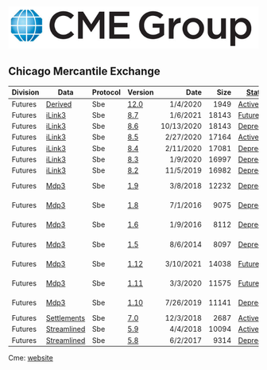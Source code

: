 [![Cme](https://github.com/Open-Markets-Initiative/Directory/blob/main/Images/Cme.png)](http://www.cmegroup.com)


## Chicago Mercantile Exchange

| Division | Data | Protocol | Version | Date | Size | [Status][Omi.Glossary.Status] | [Testing][Omi.Glossary.Testing] | Specification |
| --- | --- | --- | --- | ---: | ---: | --- | --- | --- |
| Futures | [Derived][Cme.Futures.Derived.Sbe.v12.0.Dissector] | Sbe | [12.0][Cme.Futures.Derived.Sbe.v12.0.Dissector] | 1/4/2020 | 1949 | [Active][Omi.Glossary.Status.Active] | [Untested][Omi.Glossary.Testing.Untested] | [url][Cme.Futures.Derived.Sbe.v12.0.Url] - [xml][Cme.Futures.Derived.Sbe.v12.0.Xml] |
| Futures | [iLink3][Cme.Futures.iLink3.Sbe.v8.7.Dissector] | Sbe | [8.7][Cme.Futures.iLink3.Sbe.v8.7.Dissector] | 1/6/2021 | 18143 | [Future][Omi.Glossary.Status.Future] | [Untested][Omi.Glossary.Testing.Untested] | [url][Cme.Futures.iLink3.Sbe.v8.7.Url] - [xml][Cme.Futures.iLink3.Sbe.v8.7.Xml] |
| Futures | [iLink3][Cme.Futures.iLink3.Sbe.v8.6.Dissector] | Sbe | [8.6][Cme.Futures.iLink3.Sbe.v8.6.Dissector] | 10/13/2020 | 18143 | [Deprecated][Omi.Glossary.Status.Deprecated] | [Untested][Omi.Glossary.Testing.Untested] | [url][Cme.Futures.iLink3.Sbe.v8.6.Url] - [xml][Cme.Futures.iLink3.Sbe.v8.6.Xml] |
| Futures | [iLink3][Cme.Futures.iLink3.Sbe.v8.5.Dissector] | Sbe | [8.5][Cme.Futures.iLink3.Sbe.v8.5.Dissector] | 2/27/2020 | 17164 | [Active][Omi.Glossary.Status.Active] | [Untested][Omi.Glossary.Testing.Untested] | [url][Cme.Futures.iLink3.Sbe.v8.5.Url] - [xml][Cme.Futures.iLink3.Sbe.v8.5.Xml] |
| Futures | [iLink3][Cme.Futures.iLink3.Sbe.v8.4.Dissector] | Sbe | [8.4][Cme.Futures.iLink3.Sbe.v8.4.Dissector] | 2/11/2020 | 17081 | [Deprecated][Omi.Glossary.Status.Deprecated] | [Untested][Omi.Glossary.Testing.Untested] | [url][Cme.Futures.iLink3.Sbe.v8.4.Url] - [xml][Cme.Futures.iLink3.Sbe.v8.4.Xml] |
| Futures | [iLink3][Cme.Futures.iLink3.Sbe.v8.3.Dissector] | Sbe | [8.3][Cme.Futures.iLink3.Sbe.v8.3.Dissector] | 1/9/2020 | 16997 | [Deprecated][Omi.Glossary.Status.Deprecated] | [Untested][Omi.Glossary.Testing.Untested] | [url][Cme.Futures.iLink3.Sbe.v8.3.Url] - [xml][Cme.Futures.iLink3.Sbe.v8.3.Xml] |
| Futures | [iLink3][Cme.Futures.iLink3.Sbe.v8.2.Dissector] | Sbe | [8.2][Cme.Futures.iLink3.Sbe.v8.2.Dissector] | 11/5/2019 | 16982 | [Deprecated][Omi.Glossary.Status.Deprecated] | [Verified][Omi.Glossary.Testing.Verified] | [url][Cme.Futures.iLink3.Sbe.v8.2.Url] - [xml][Cme.Futures.iLink3.Sbe.v8.2.Xml] |
| Futures | [Mdp3][Cme.Futures.Mdp3.Sbe.v1.9.Dissector] | Sbe | [1.9][Cme.Futures.Mdp3.Sbe.v1.9.Dissector] | 3/8/2018 | 12232 | [Deprecated][Omi.Glossary.Status.Deprecated] | [Verified][Omi.Glossary.Testing.Verified] | [url][Cme.Futures.Mdp3.Sbe.v1.9.Url] - [xml][Cme.Futures.Mdp3.Sbe.v1.9.Xml] - [ftp][Cme.Futures.Mdp3.Sbe.v1.9.Ftp] |
| Futures | [Mdp3][Cme.Futures.Mdp3.Sbe.v1.8.Dissector] | Sbe | [1.8][Cme.Futures.Mdp3.Sbe.v1.8.Dissector] | 7/1/2016 | 9075 | [Deprecated][Omi.Glossary.Status.Deprecated] | [Verified][Omi.Glossary.Testing.Verified] | [url][Cme.Futures.Mdp3.Sbe.v1.8.Url] - [xml][Cme.Futures.Mdp3.Sbe.v1.8.Xml] - [ftp][Cme.Futures.Mdp3.Sbe.v1.8.Ftp] |
| Futures | [Mdp3][Cme.Futures.Mdp3.Sbe.v1.6.Dissector] | Sbe | [1.6][Cme.Futures.Mdp3.Sbe.v1.6.Dissector] | 1/9/2016 | 8112 | [Deprecated][Omi.Glossary.Status.Deprecated] | [Verified][Omi.Glossary.Testing.Verified] | [url][Cme.Futures.Mdp3.Sbe.v1.6.Url] - [xml][Cme.Futures.Mdp3.Sbe.v1.6.Xml] - [ftp][Cme.Futures.Mdp3.Sbe.v1.6.Ftp] |
| Futures | [Mdp3][Cme.Futures.Mdp3.Sbe.v1.5.Dissector] | Sbe | [1.5][Cme.Futures.Mdp3.Sbe.v1.5.Dissector] | 8/6/2014 | 8097 | [Deprecated][Omi.Glossary.Status.Deprecated] | [Verified][Omi.Glossary.Testing.Verified] | [url][Cme.Futures.Mdp3.Sbe.v1.5.Url] - [xml][Cme.Futures.Mdp3.Sbe.v1.5.Xml] - [ftp][Cme.Futures.Mdp3.Sbe.v1.5.Ftp] |
| Futures | [Mdp3][Cme.Futures.Mdp3.Sbe.v1.12.Dissector] | Sbe | [1.12][Cme.Futures.Mdp3.Sbe.v1.12.Dissector] | 3/10/2021 | 14038 | [Future][Omi.Glossary.Status.Future] | [Untested][Omi.Glossary.Testing.Untested] | [url][Cme.Futures.Mdp3.Sbe.v1.12.Url] - [xml][Cme.Futures.Mdp3.Sbe.v1.12.Xml] - [ftp][Cme.Futures.Mdp3.Sbe.v1.12.Ftp] |
| Futures | [Mdp3][Cme.Futures.Mdp3.Sbe.v1.11.Dissector] | Sbe | [1.11][Cme.Futures.Mdp3.Sbe.v1.11.Dissector] | 3/3/2020 | 11575 | [Future][Omi.Glossary.Status.Future] | [Untested][Omi.Glossary.Testing.Untested] | [url][Cme.Futures.Mdp3.Sbe.v1.11.Url] - [xml][Cme.Futures.Mdp3.Sbe.v1.11.Xml] - [ftp][Cme.Futures.Mdp3.Sbe.v1.11.Ftp] |
| Futures | [Mdp3][Cme.Futures.Mdp3.Sbe.v1.10.Dissector] | Sbe | [1.10][Cme.Futures.Mdp3.Sbe.v1.10.Dissector] | 7/26/2019 | 11141 | [Deprecated][Omi.Glossary.Status.Deprecated] | [Untested][Omi.Glossary.Testing.Untested] | [url][Cme.Futures.Mdp3.Sbe.v1.10.Url] - [xml][Cme.Futures.Mdp3.Sbe.v1.10.Xml] - [ftp][Cme.Futures.Mdp3.Sbe.v1.10.Ftp] |
| Futures | [Settlements][Cme.Futures.Settlements.Sbe.v7.0.Dissector] | Sbe | [7.0][Cme.Futures.Settlements.Sbe.v7.0.Dissector] | 12/3/2018 | 2687 | [Active][Omi.Glossary.Status.Active] | [Untested][Omi.Glossary.Testing.Untested] | [url][Cme.Futures.Settlements.Sbe.v7.0.Url] - [xml][Cme.Futures.Settlements.Sbe.v7.0.Xml] |
| Futures | [Streamlined][Cme.Futures.Streamlined.Sbe.v5.9.Dissector] | Sbe | [5.9][Cme.Futures.Streamlined.Sbe.v5.9.Dissector] | 4/4/2018 | 10094 | [Active][Omi.Glossary.Status.Active] | [Untested][Omi.Glossary.Testing.Untested] | [url][Cme.Futures.Streamlined.Sbe.v5.9.Url] - [xml][Cme.Futures.Streamlined.Sbe.v5.9.Xml] |
| Futures | [Streamlined][Cme.Futures.Streamlined.Sbe.v5.8.Dissector] | Sbe | [5.8][Cme.Futures.Streamlined.Sbe.v5.8.Dissector] | 6/2/2017 | 9314 | [Deprecated][Omi.Glossary.Status.Deprecated] | [Untested][Omi.Glossary.Testing.Untested] | [url][Cme.Futures.Streamlined.Sbe.v5.8.Url] - [xml][Cme.Futures.Streamlined.Sbe.v5.8.Xml] |


Cme: [website](http://www.cmegroup.com "Go to Chicago Mercantile Exchange")


[Omi.Glossary.Status]: https://github.com/Open-Markets-Initiative/Directory/blob/main/Glossary/Status.md "Protocol Deployment Status"
[Omi.Glossary.Status.Active]: https://github.com/Open-Markets-Initiative/Directory/blob/main/Glossary/Status.md "Deployment Status: Protocol is in active production"
[Omi.Glossary.Status.Deprecated]: https://github.com/Open-Markets-Initiative/Directory/blob/main/Glossary/Status.md "Deployment Status: Protocol is no longer in active use"
[Omi.Glossary.Status.Future]: https://github.com/Open-Markets-Initiative/Directory/blob/main/Glossary/Status.md "Deployment Status: Protocol is not yet deployed to an active production environment"
[Omi.Glossary.Status.Unknown]: https://github.com/Open-Markets-Initiative/Directory/blob/main/Glossary/Status.md "Deployment Status: Protocol deployment status is unknown"
[Omi.Glossary.Status.Header]: https://github.com/Open-Markets-Initiative/Directory/blob/main/Glossary/Status.md "Deployment Status: Header only protocol provided for debugging"
[Omi.Glossary.Testing]: https://github.com/Open-Markets-Initiative/Directory/blob/main/Glossary/Testing.md "Protocol Testing Status"
[Omi.Glossary.Testing.Verified]: https://github.com/Open-Markets-Initiative/Directory/blob/main/Glossary/Testing.md "Testing Status: Protocol has been tested on live data"
[Omi.Glossary.Testing.Incomplete]: https://github.com/Open-Markets-Initiative/Directory/blob/main/Glossary/Testing.md "Testing Status: Protocol has been tested on live data but contains known issues"
[Omi.Glossary.Testing.Beta]: https://github.com/Open-Markets-Initiative/Directory/blob/main/Glossary/Testing.md "Testing Status: Protocol has not been tested and structure is speculative"
[Omi.Glossary.Testing.Untested]: https://github.com/Open-Markets-Initiative/Directory/blob/main/Glossary/Testing.md "Testing Status: Protocol has not been tested on live data"

[Cme.Futures.Derived.Sbe.v12.0.Dissector]: https://github.com/Open-Markets-Initiative/wireshark-lua/blob/main/Cme/Cme.Futures.Derived.Sbe.v12.0.Script.Dissector.lua "Cme Futures Derived Sbe v12.0 Wireshark Dissector"
[Cme.Futures.Derived.Sbe.v12.0.Url]: https://www.cmegroup.com/market-data/derived-data.html "Specification url"
[Cme.Futures.Derived.Sbe.v12.0.Xml]: https://github.com/Open-Markets-Initiative/Directory/blob/main/Specifications/Cme/Cme.Futures.Derived.Sbe.v12.0.xml "Chicago Mercantile Exchange 12.0 Xml"
[Cme.Futures.Mdp3.Sbe.v1.5.Dissector]: https://github.com/Open-Markets-Initiative/wireshark-lua/blob/main/Cme/Cme.Futures.Mdp3.Sbe.v1.5.Script.Dissector.lua "Cme Futures Mdp3 Sbe v1.5 Wireshark Dissector"
[Cme.Futures.Mdp3.Sbe.v1.5.Url]: https://www.cmegroup.com/confluence/display/EPICSANDBOX/CME+MDP+3.0+Market+Data "Specification url"
[Cme.Futures.Mdp3.Sbe.v1.5.Xml]: https://github.com/Open-Markets-Initiative/Directory/blob/main/Specifications/Cme/Cme.Futures.Mdp3.Sbe.v.1.5.xml "Chicago Mercantile Exchange 1.5 Xml"
[Cme.Futures.Mdp3.Sbe.v1.5.Ftp]: ftp://ftp.cmegroup.com/SBEFix/Production/Templates "Specification ftp"
[Cme.Futures.Mdp3.Sbe.v1.6.Dissector]: https://github.com/Open-Markets-Initiative/wireshark-lua/blob/main/Cme/Cme.Futures.Mdp3.Sbe.v1.6.Script.Dissector.lua "Cme Futures Mdp3 Sbe v1.6 Wireshark Dissector"
[Cme.Futures.Mdp3.Sbe.v1.6.Url]: https://www.cmegroup.com/confluence/display/EPICSANDBOX/CME+MDP+3.0+Market+Data "Specification url"
[Cme.Futures.Mdp3.Sbe.v1.6.Xml]: https://github.com/Open-Markets-Initiative/Directory/blob/main/Specifications/Cme/Cme.Futures.Mdp3.Sbe.v1.6.xml "Chicago Mercantile Exchange 1.6 Xml"
[Cme.Futures.Mdp3.Sbe.v1.6.Ftp]: ftp://ftp.cmegroup.com/SBEFix/Production/Templates "Specification ftp"
[Cme.Futures.Mdp3.Sbe.v1.8.Dissector]: https://github.com/Open-Markets-Initiative/wireshark-lua/blob/main/Cme/Cme.Futures.Mdp3.Sbe.v1.8.Script.Dissector.lua "Cme Futures Mdp3 Sbe v1.8 Wireshark Dissector"
[Cme.Futures.Mdp3.Sbe.v1.8.Url]: https://www.cmegroup.com/confluence/display/EPICSANDBOX/CME+MDP+3.0+Market+Data "Specification url"
[Cme.Futures.Mdp3.Sbe.v1.8.Xml]: https://github.com/Open-Markets-Initiative/Directory/blob/main/Specifications/Cme/Cme.Futures.Mdp3.Sbe.v1.8.xml "Chicago Mercantile Exchange 1.8 Xml"
[Cme.Futures.Mdp3.Sbe.v1.8.Ftp]: ftp://ftp.cmegroup.com/SBEFix/Production/Templates "Specification ftp"
[Cme.Futures.Mdp3.Sbe.v1.9.Dissector]: https://github.com/Open-Markets-Initiative/wireshark-lua/blob/main/Cme/Cme.Futures.Mdp3.Sbe.v1.9.Script.Dissector.lua "Cme Futures Mdp3 Sbe v1.9 Wireshark Dissector"
[Cme.Futures.Mdp3.Sbe.v1.9.Url]: https://www.cmegroup.com/confluence/display/EPICSANDBOX/CME+MDP+3.0+Market+Data "Specification url"
[Cme.Futures.Mdp3.Sbe.v1.9.Xml]: https://github.com/Open-Markets-Initiative/Directory/blob/main/Specifications/Cme/Cme.Futures.Mdp3.Sbe.v1.9.xml "Chicago Mercantile Exchange 1.9 Xml"
[Cme.Futures.Mdp3.Sbe.v1.9.Ftp]: ftp://ftp.cmegroup.com/SBEFix/Production/Templates "Specification ftp"
[Cme.Futures.Mdp3.Sbe.v1.10.Dissector]: https://github.com/Open-Markets-Initiative/wireshark-lua/blob/main/Cme/Cme.Futures.Mdp3.Sbe.v1.10.Script.Dissector.lua "Cme Futures Mdp3 Sbe v1.10 Wireshark Dissector"
[Cme.Futures.Mdp3.Sbe.v1.10.Url]: https://www.cmegroup.com/confluence/display/EPICSANDBOX/CME+MDP+3.0+Market+Data "Specification url"
[Cme.Futures.Mdp3.Sbe.v1.10.Xml]: https://github.com/Open-Markets-Initiative/Directory/blob/main/Specifications/Cme/Cme.Futures.Mdp3.Sbe.v1.10.xml "Chicago Mercantile Exchange 1.10 Xml"
[Cme.Futures.Mdp3.Sbe.v1.10.Ftp]: ftp://ftp.cmegroup.com/SBEFix/Production/Templates "Specification ftp"
[Cme.Futures.Mdp3.Sbe.v1.11.Dissector]: https://github.com/Open-Markets-Initiative/wireshark-lua/blob/main/Cme/Cme.Futures.Mdp3.Sbe.v1.11.Script.Dissector.lua "Cme Futures Mdp3 Sbe v1.11 Wireshark Dissector"
[Cme.Futures.Mdp3.Sbe.v1.11.Url]: https://www.cmegroup.com/confluence/display/EPICSANDBOX/CME+MDP+3.0+Market+Data "Specification url"
[Cme.Futures.Mdp3.Sbe.v1.11.Xml]: https://github.com/Open-Markets-Initiative/Directory/blob/main/Specifications/Cme/Cme.Futures.Mdp3.Sbe.v1.11.xml "Chicago Mercantile Exchange 1.11 Xml"
[Cme.Futures.Mdp3.Sbe.v1.11.Ftp]: ftp://ftp.cmegroup.com/SBEFix/Production/Templates "Specification ftp"
[Cme.Futures.Mdp3.Sbe.v1.12.Dissector]: https://github.com/Open-Markets-Initiative/wireshark-lua/blob/main/Cme/Cme.Futures.Mdp3.Sbe.v1.12.Script.Dissector.lua "Cme Futures Mdp3 Sbe v1.12 Wireshark Dissector"
[Cme.Futures.Mdp3.Sbe.v1.12.Url]: https://www.cmegroup.com/confluence/display/EPICSANDBOX/CME+MDP+3.0+Market+Data "Specification url"
[Cme.Futures.Mdp3.Sbe.v1.12.Xml]: https://github.com/Open-Markets-Initiative/Directory/blob/main/Specifications/Cme/Cme.Futures.Mdp3.Sbe.v1.12.xml "Chicago Mercantile Exchange 1.12 Xml"
[Cme.Futures.Mdp3.Sbe.v1.12.Ftp]: ftp://ftp.cmegroup.com/SBEFix/Production/Templates "Specification ftp"
[Cme.Futures.Streamlined.Sbe.v5.8.Dissector]: https://github.com/Open-Markets-Initiative/wireshark-lua/blob/main/Cme/Cme.Futures.Streamlined.Sbe.v5.8.Script.Dissector.lua "Cme Futures Streamlined Sbe v5.8 Wireshark Dissector"
[Cme.Futures.Streamlined.Sbe.v5.8.Url]: https://www.cmegroup.com/confluence/display/EPICSANDBOX/SBE+-+Streamlined+Market+Data "Specification url"
[Cme.Futures.Streamlined.Sbe.v5.8.Xml]: https://github.com/Open-Markets-Initiative/Directory/blob/main/Specifications/Cme/Cme.Futures.Streamlined.Sbe.v5.8.xml "Chicago Mercantile Exchange 5.8 Xml"
[Cme.Futures.Streamlined.Sbe.v5.9.Dissector]: https://github.com/Open-Markets-Initiative/wireshark-lua/blob/main/Cme/Cme.Futures.Streamlined.Sbe.v5.9.Script.Dissector.lua "Cme Futures Streamlined Sbe v5.9 Wireshark Dissector"
[Cme.Futures.Streamlined.Sbe.v5.9.Url]: https://www.cmegroup.com/confluence/display/EPICSANDBOX/SBE+-+Streamlined+Market+Data "Specification url"
[Cme.Futures.Streamlined.Sbe.v5.9.Xml]: https://github.com/Open-Markets-Initiative/Directory/blob/main/Specifications/Cme/Cme.Futures.Streamlined.Sbe.v5.9.xml "Chicago Mercantile Exchange 5.9 Xml"
[Cme.Futures.Settlements.Sbe.v7.0.Dissector]: https://github.com/Open-Markets-Initiative/wireshark-lua/blob/main/Cme/Cme.Futures.Settlements.Sbe.v7.0.Script.Dissector.lua "Cme Futures Settlements Sbe v7.0 Wireshark Dissector"
[Cme.Futures.Settlements.Sbe.v7.0.Url]: https://www.cmegroup.com/confluence/display/EPICSANDBOX/SBE+-+Streamlined+Market+Data "Specification url"
[Cme.Futures.Settlements.Sbe.v7.0.Xml]: https://github.com/Open-Markets-Initiative/Directory/blob/main/Specifications/Cme/Cme.Futures.Settlements.Sbe.v7.0.xml "Chicago Mercantile Exchange 7.0 Xml"
[Cme.Futures.iLink3.Sbe.v8.2.Dissector]: https://github.com/Open-Markets-Initiative/wireshark-lua/blob/main/Cme/Cme.Futures.iLink3.Sbe.v8.2.Script.Dissector.lua "Cme Futures iLink3 Sbe v8.2 Wireshark Dissector"
[Cme.Futures.iLink3.Sbe.v8.2.Url]: https://www.cmegroup.com/confluence/display/EPICSANDBOX/iLink+3+-+Simple+Binary+Encoding "Specification url"
[Cme.Futures.iLink3.Sbe.v8.2.Xml]: https://github.com/Open-Markets-Initiative/Directory/blob/main/Specifications/Cme/Cme.Futures.iLink3.Sbe.v8.2.xml "Chicago Mercantile Exchange 8.2 Xml"
[Cme.Futures.iLink3.Sbe.v8.3.Dissector]: https://github.com/Open-Markets-Initiative/wireshark-lua/blob/main/Cme/Cme.Futures.iLink3.Sbe.v8.3.Script.Dissector.lua "Cme Futures iLink3 Sbe v8.3 Wireshark Dissector"
[Cme.Futures.iLink3.Sbe.v8.3.Url]: https://www.cmegroup.com/confluence/display/EPICSANDBOX/iLink+3+-+Simple+Binary+Encoding "Specification url"
[Cme.Futures.iLink3.Sbe.v8.3.Xml]: https://github.com/Open-Markets-Initiative/Directory/blob/main/Specifications/Cme/Cme.Futures.iLink3.Sbe.v8.3.xml "Chicago Mercantile Exchange 8.3 Xml"
[Cme.Futures.iLink3.Sbe.v8.4.Dissector]: https://github.com/Open-Markets-Initiative/wireshark-lua/blob/main/Cme/Cme.Futures.iLink3.Sbe.v8.4.Script.Dissector.lua "Cme Futures iLink3 Sbe v8.4 Wireshark Dissector"
[Cme.Futures.iLink3.Sbe.v8.4.Url]: https://www.cmegroup.com/confluence/display/EPICSANDBOX/iLink+3+-+Simple+Binary+Encoding "Specification url"
[Cme.Futures.iLink3.Sbe.v8.4.Xml]: https://github.com/Open-Markets-Initiative/Directory/blob/main/Specifications/Cme/Cme.Futures.iLink3.Sbe.v8.4.xml "Chicago Mercantile Exchange 8.4 Xml"
[Cme.Futures.iLink3.Sbe.v8.5.Dissector]: https://github.com/Open-Markets-Initiative/wireshark-lua/blob/main/Cme/Cme.Futures.iLink3.Sbe.v8.5.Script.Dissector.lua "Cme Futures iLink3 Sbe v8.5 Wireshark Dissector"
[Cme.Futures.iLink3.Sbe.v8.5.Url]: https://www.cmegroup.com/confluence/display/EPICSANDBOX/iLink+3+-+Simple+Binary+Encoding "Specification url"
[Cme.Futures.iLink3.Sbe.v8.5.Xml]: https://github.com/Open-Markets-Initiative/Directory/blob/main/Specifications/Cme/Cme.Futures.iLink3.Sbe.v8.5.xml "Chicago Mercantile Exchange 8.5 Xml"
[Cme.Futures.iLink3.Sbe.v8.6.Dissector]: https://github.com/Open-Markets-Initiative/wireshark-lua/blob/main/Cme/Cme.Futures.iLink3.Sbe.v8.6.Script.Dissector.lua "Cme Futures iLink3 Sbe v8.6 Wireshark Dissector"
[Cme.Futures.iLink3.Sbe.v8.6.Url]: https://www.cmegroup.com/confluence/display/EPICSANDBOX/iLink+3+-+Simple+Binary+Encoding "Specification url"
[Cme.Futures.iLink3.Sbe.v8.6.Xml]: https://github.com/Open-Markets-Initiative/Directory/blob/main/Specifications/Cme/Cme.Futures.iLink3.Sbe.v8.6.xml "Chicago Mercantile Exchange 8.6 Xml"
[Cme.Futures.iLink3.Sbe.v8.7.Dissector]: https://github.com/Open-Markets-Initiative/wireshark-lua/blob/main/Cme/Cme.Futures.iLink3.Sbe.v8.7.Script.Dissector.lua "Cme Futures iLink3 Sbe v8.7 Wireshark Dissector"
[Cme.Futures.iLink3.Sbe.v8.7.Url]: https://www.cmegroup.com/confluence/display/EPICSANDBOX/iLink+3+-+Simple+Binary+Encoding "Specification url"
[Cme.Futures.iLink3.Sbe.v8.7.Xml]: https://github.com/Open-Markets-Initiative/Directory/blob/main/Specifications/Cme/Cme.Futures.iLink3.Sbe.v8.7.xml "Chicago Mercantile Exchange 8.7 Xml"
